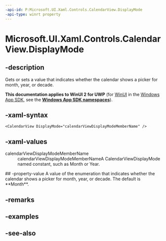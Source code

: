 ```yaml
---
-api-id: P:Microsoft.UI.Xaml.Controls.CalendarView.DisplayMode
-api-type: winrt property
---
```


<!-- Property syntax
public Windows.UI.Xaml.Controls.CalendarViewDisplayMode DisplayMode { get;  set; }
-->

# Microsoft.UI.Xaml.Controls.CalendarView.DisplayMode

## -description
Gets or sets a value that indicates whether the calendar shows a picker for month, year, or decade.

**This documentation applies to WinUI 2 for UWP** (for [WinUI](/windows/apps/winui/winui3/) in the [Windows App SDK](/windows/apps/windows-app-sdk/), see the **[Windows App SDK namespaces](/windows/windows-app-sdk/api/winrt/)**).

## -xaml-syntax
```xaml
<CalendarView DisplayMode="calendarViewDisplayModeMemberName" />
```


## -xaml-values
<dl><dt>calendarViewDisplayModeMemberName</dt><dd>calendarViewDisplayModeMemberNameA CalendarViewDisplayMode named constant, such as Month or Year.</dd>
</dl>
## -property-value
A value of the enumeration that indicates whether the calendar shows a picker for month, year, or decade. The default is **Month**.

## -remarks

## -examples

## -see-also
